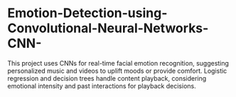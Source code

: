 # Emotion-Detection-using-Convolutional-Neural-Networks-CNN-
This project uses CNNs for real-time facial emotion recognition, suggesting personalized music and videos to uplift moods or provide comfort. Logistic regression and decision trees handle content playback, considering emotional intensity and past interactions for playback decisions.
